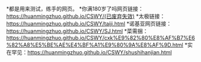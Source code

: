 *都是用来测试，练手的网页。
*你满180岁了吗网页链接：https://huanmingzhuo.github.io/CSWY/(已废弃失效)
*太极链接：https://huanmingzhuo.github.io/CSWY/taiji.html
*诺基亚网页链接：https://huanmingzhuo.github.io/CSWY/SJ.html
*菜需捆：https://huanmingzhuo.github.io/CSWY/cxk%E9%82%80%E8%AF%B7%E6%82%A8%E5%BE%AE%E4%BF%A1%E9%80%9A%E8%AF%9D.html
*实在罕见：https://huanmingzhuo.github.io/CSWY/shushihanjian.html
